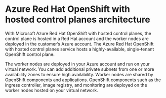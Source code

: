 
# Azure Red Hat OpenShift with hosted control planes architecture

With Microsoft Azure Red Hat OpenShift with hosted control planes, the control plane is hosted in a Red Hat account and the worker nodes are deployed in the customer’s Azure account. The Azure Red Hat OpenShift with hosted control planes service hosts a highly-available, single-tenant OpenShift control plane. 

The worker nodes are deployed in your Azure account and run on your virtual network. You can add additional private subnets from one or more availability zones to ensure high availability. Worker nodes are shared by OpenShift components and applications. OpenShift components such as the ingress controller, image registry, and monitoring are deployed on the worker nodes hosted on your virtual network.

